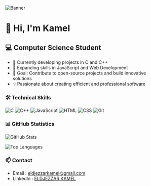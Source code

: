 ![Banner](https://capsule-render.vercel.app/api?type=waving&color=gradient&height=200&section=header&text=Welcome%20to%20My%20GitHub%20Profile!&fontSize=35&fontColor=ffffff&animation=fadeIn)

# 👋 Hi, I'm Kamel
## 💻 Computer Science Student
- 🔭 Currently developing projects in C and C++
- 🌱 Expanding skills in JavaScript and Web Development
- 🚀 Goal: Contribute to open-source projects and build innovative solutions
- 💡 Passionate about creating efficient and professional software

### 🛠 Technical Skills
![C](https://img.shields.io/badge/Code-C-blue)
![C++](https://img.shields.io/badge/Code-C++-brightgreen)
![JavaScript](https://img.shields.io/badge/Code-JavaScript-yellow)
![HTML](https://img.shields.io/badge/Code-HTML-orange)
![CSS](https://img.shields.io/badge/Code-CSS-blueviolet)
![Git](https://img.shields.io/badge/Tools-Git-orange)

### 📊 GitHub Statistics
![GitHub Stats](https://github-readme-stats.vercel.app/api?username=Kamel-eldjezzar&show_icons=true&theme=radical)

![Top Languages](https://github-readme-stats.vercel.app/api/top-langs/?username=Kamel-eldjezzar&layout=compact&theme=radical)

### 📫 Contact
- Email : eldjezzarkamel@gmail.com
- LinkedIn : [ELDJEZZAR KAMEL](https://linkedin.com)

